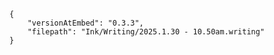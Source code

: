 
```handwritten-ink
{
	"versionAtEmbed": "0.3.3",
	"filepath": "Ink/Writing/2025.1.30 - 10.50am.writing"
}
```
